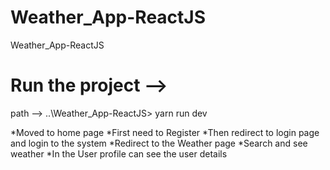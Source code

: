 # Weather_App-ReactJS

Weather_App-ReactJS

# Run the project -->

path --> ..\Weather_App-ReactJS>
yarn run dev

*Moved to home page
*First need to Register
*Then redirect to login page and login to the system
*Redirect to the Weather page
*Search and see weather
*In the User profile can see the user details
